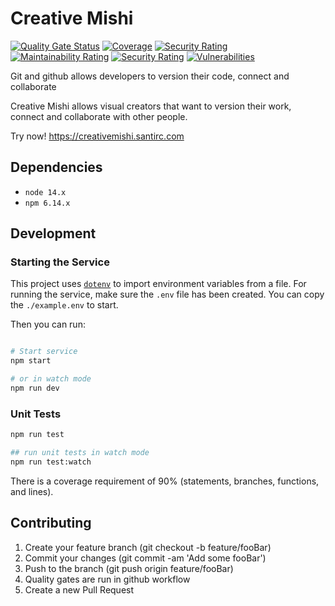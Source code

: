 # Creative Mishi
[![Quality Gate Status](https://sonarcloud.io/api/project_badges/measure?project=chghealthcare_chg-node-template-tool&metric=alert_status&token=fe47929da889ba3cc810cc1680b6dc963ba00da9)](https://sonarcloud.io/dashboard?id=chghealthcare_chg-node-template-tool)
[![Coverage](https://sonarcloud.io/api/project_badges/measure?project=chghealthcare_chg-node-template-tool&metric=coverage&token=fe47929da889ba3cc810cc1680b6dc963ba00da9)](https://sonarcloud.io/dashboard?id=chghealthcare_chg-node-template-tool)
[![Security Rating](https://sonarcloud.io/api/project_badges/measure?project=chghealthcare_chg-node-template-tool&metric=security_rating&token=fe47929da889ba3cc810cc1680b6dc963ba00da9)](https://sonarcloud.io/dashboard?id=chghealthcare_chg-node-template-tool)
[![Maintainability Rating](https://sonarcloud.io/api/project_badges/measure?project=chghealthcare_chg-node-template-tool&metric=sqale_rating&token=fe47929da889ba3cc810cc1680b6dc963ba00da9)](https://sonarcloud.io/dashboard?id=chghealthcare_chg-node-template-tool)
[![Security Rating](https://sonarcloud.io/api/project_badges/measure?project=chghealthcare_chg-node-template-tool&metric=security_rating&token=fe47929da889ba3cc810cc1680b6dc963ba00da9)](https://sonarcloud.io/dashboard?id=chghealthcare_chg-node-template-tool)
[![Vulnerabilities](https://sonarcloud.io/api/project_badges/measure?project=chghealthcare_chg-node-template-tool&metric=vulnerabilities&token=fe47929da889ba3cc810cc1680b6dc963ba00da9)](https://sonarcloud.io/dashboard?id=chghealthcare_chg-node-template-tool)

Git and github allows developers to version their code, connect and collaborate

Creative Mishi allows visual creators that want to version their work, connect and collaborate with other people.

Try now! 
https://creativemishi.santirc.com

## Dependencies

- `node 14.x`
- `npm 6.14.x`

## Development

### Starting the Service

This project uses [`dotenv`](https://www.npmjs.com/package/dotenv) to import environment variables from a file. For running the service, make sure the `.env` file has been created. You can copy the `./example.env` to start.

Then you can run:

```sh

# Start service
npm start

# or in watch mode
npm run dev

```

### Unit Tests

```sh
npm run test

## run unit tests in watch mode
npm run test:watch
```

There is a coverage requirement of 90% (statements, branches, functions, and lines).

## Contributing

1. Create your feature branch (git checkout -b feature/fooBar)
2. Commit your changes (git commit -am 'Add some fooBar')
3. Push to the branch (git push origin feature/fooBar)
4. Quality gates are run in github workflow
5. Create a new Pull Request
